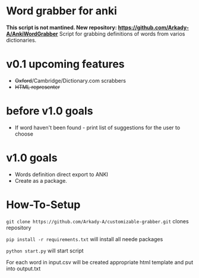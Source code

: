 # Word grabber for anki
**This script is not mantined. New repository: https://github.com/Arkady-A/AnkiWordGrabber**
Script for grabbing definitions of words from varios dictionaries.

#  v0.1 upcoming features
* ~~Oxford~~/Cambridge/Dictionary.com scrabbers
* ~~HTML representer~~

#  before v1.0 goals
* If word haven't been found - print list of suggestions for the user to choose

# v1.0 goals
* Words definition direct export to ANKI
* Create as a package. 

# How-To-Setup
`git clone https://github.com/Arkady-A/customizable-grabber.git`
clones repository

`pip install -r requirements.txt`
will install all neede packages 

`python start.py`
will start script

For each word in input.csv will be created appropriate html template and put into output.txt
